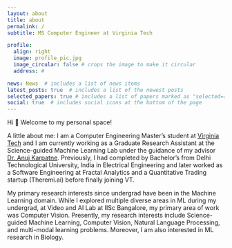 ```yaml
---
layout: about
title: about
permalink: /
subtitle: MS Computer Engineer at Virginia Tech

profile:
  align: right
  image: profile_pic.jpg
  image_circular: false # crops the image to make it circular
  address: #

news: News  # includes a list of news items
latest_posts: true  # includes a list of the newest posts
selected_papers: true # includes a list of papers marked as "selected={true}"
social: true  # includes social icons at the bottom of the page
---
```


Hi :wave: Welcome to my personal space!

A little about me: I am a Computer Engineering Master’s student at [Virginia Tech](https://cs.vt.edu) and I am currently working as a Graduate Research Assistant at the Science-guided Machine Learning Lab under the guidance of my advisor [Dr. Anuj Karpatne](https://people.cs.vt.edu/karpatne/). Previously, I had completed by Bachelor’s from Delhi Technological University, India in Electrical Engineering and later worked as a Software Engineering at Fractal Analytics and a Quantitative Trading startup (Theremi.ai) before finally joining VT.

My primary research interests since undergrad have been in the Machine Learning domain. While I explored multiple diverse areas in ML during my undergrad, at Video and AI Lab at IISc Bangalore, my primary area of work was Computer Vision. Presently, my research interests include Science-guided Machine Learning, Computer Vision, Natural Language Processing, and multi-modal learning problems. Moreover, I am also interested in ML research in Biology.
